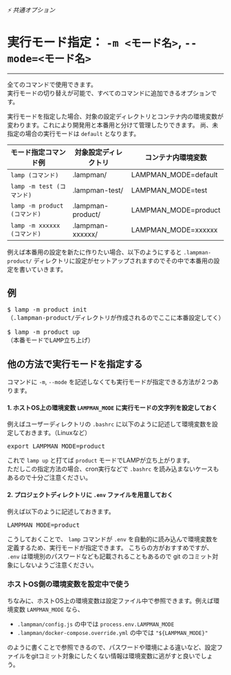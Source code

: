 ###### ⚡ 共通オプション

# 実行モード指定： `-m <モード名>`, `--mode=<モード名>`
----------------------------------------------------------------------

全てのコマンドで使用できます。  
実行モードの切り替えが可能で、すべてのコマンドに追加できるオプションです。

実行モードを指定した場合、対象の設定ディレクトリとコンテナ内の環境変数が変わります。これにより開発用と本番用と分けて管理したりできます。
尚、未指定の場合の実行モードは `default` となります。

| モード指定コマンド例           | 対象設定ディレクトリ | コンテナ内環境変数 |
| --------------------------- | -------------------- | ------------------- |
| `lamp (コマンド)`            | .lampman/            | LAMPMAN_MODE=default |
| `lamp -m test (コマンド)`    | .lampman-test/       | LAMPMAN_MODE=test    |
| `lamp -m product (コマンド)` | .lampman-product/    | LAMPMAN_MODE=product |
| `lamp -m xxxxxx (コマンド)`  | .lampman-xxxxxx/     | LAMPMAN_MODE=xxxxxx  |

例えば本番用の設定を新たに作りたい場合、以下のようにすると `.lampman-product/` ディレクトリに設定がセットアップされますのでその中で本番用の設定を書いていきます。

## 例
<pre class="cmd">
$ lamp -m product init
（.lampman-product/ディレクトリが作成されるのでここに本番設定してく）

$ lamp -m product up
（本番モードでLAMP立ち上げ）
</pre>

## 他の方法で実行モードを指定する

コマンドに `-m`, `--mode` を記述しなくても実行モードが指定できる方法が２つあります。

#### 1. ホストOS上の環境変数 `LAMPMAN_MODE` に実行モードの文字列を設定しておく

例えばユーザーディレクトリの `.bashrc` に以下のように記述して環境変数を設定しておきます。（Linuxなど）
<pre class="cmd">
export LAMPMAN_MODE=product
</pre>
これで `lamp up` と打てば `product` モードでLAMPが立ち上がります。  
ただしこの指定方法の場合、cron実行などで `.bashrc` を読み込まないケースもあるので十分ご注意ください。

#### 2. プロジェクトディレクトリに `.env` ファイルを用意しておく

例えば以下のように記述しておきます。
<pre class="cmd">
LAMPMAN_MODE=product
</pre>

こうしておくことで、 `lamp` コマンドが `.env` を自動的に読み込んで環境変数を定義するため、実行モードが指定できます。
こちらの方がおすすめですが、 `.env` は環境別のパスワードなども記載されることもあるので git のコミット対象にしないようご注意ください。

### ホストOS側の環境変数を設定中で使う

ちなみに、ホストOS上の環境変数は設定ファイル中で参照できます。例えば環境変数 `LAMPMAN_MODE` なら、

- `.lampman/config.js` の中では `process.env.LAMPMAN_MODE`
- `.lampman/docker-compose.override.yml` の中では `"${LAMPMAN_MODE}"`

のように書くことで参照できるので、パスワードや環境による違いなど、設定ファイルをgitコミット対象にしたくない情報は環境変数に逃がすと良いでしょう。

